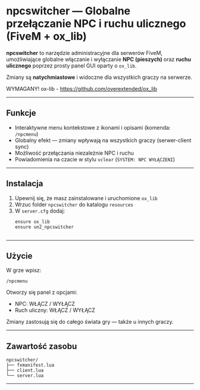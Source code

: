 #  npcswitcher — Globalne przełączanie NPC i ruchu ulicznego (FiveM + ox_lib)

**npcswitcher** to narzędzie administracyjne dla serwerów FiveM, umożliwiające globalne włączanie i wyłączanie **NPC (pieszych)** oraz **ruchu ulicznego** poprzez prosty panel GUI oparty o `ox_lib`.

 Zmiany są **natychmiastowe** i widoczne dla wszystkich graczy na serwerze.

 WYMAGANY! ox-lib - https://github.com/overextended/ox_lib

---

##  Funkcje

-  Interaktywne menu kontekstowe z ikonami i opisami (komenda: `/npcmenu`)
-  Globalny efekt — zmiany wpływają na wszystkich graczy (serwer-client sync)
-  Możliwość przełączania niezależnie NPC i ruchu
-  Powiadomienia na czacie w stylu `vclear` (`SYSTEM: NPC WYŁĄCZENI`)
  
---

##  Instalacja

1. Upewnij się, że masz zainstalowane i uruchomione `ox_lib`
2. Wrzuc folder `npcswitcher` do katalogu `resources`  
3. W `server.cfg` dodaj:
   ```
   ensure ox_lib
   ensure un2_npcswitcher
 
---

##  Użycie

W grze wpisz:

```
/npcmenu
```

Otworzy się panel z opcjami:
-  NPC: WŁĄCZ / WYŁĄCZ
-  Ruch uliczny: WŁĄCZ / WYŁĄCZ

Zmiany zastosują się do całego świata gry — także u innych graczy.

---

##  Zawartość zasobu

```
npcswitcher/
├── fxmanifest.lua
├── client.lua
└── server.lua
```

---
